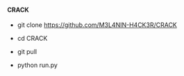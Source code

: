 #### CRACK
* git clone https://github.com/M3L4NIN-H4CK3R/CRACK

* cd CRACK

* git pull


* python run.py
